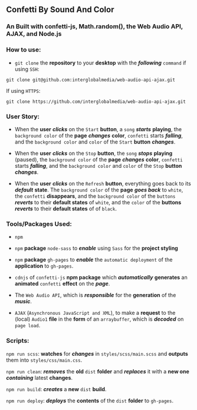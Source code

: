 ## Confetti By Sound And Color

### An Built with confetti-js, Math.random(), the Web Audio API, AJAX, and Node.js

### How to use:

- `git clone` the **repository** to your **desktop** with the ***following*** `command` if using `SSH`:

```shell
git clone git@github.com:interglobalmedia/web-audio-api-ajax.git
```
If using `HTTPS`:

```shell
git clone https://github.com/interglobalmedia/web-audio-api-ajax.git
```

### User Story:

- When the **user** ***clicks*** on the `Start` **button**, a `song` ***starts*** **playing**, the `background color` of the **page** ***changes*** **color**, `confetti` starts ***falling***, and the `background color` and `color` of the `Start` **button** ***changes***.

- When the **user** ***clicks*** on the `Stop` **button**, the `song` ***stops*** **playing** (paused), the `background color` of the **page** ***changes*** **color**, `confetti` starts ***falling***, and the `background color` and `color` of the `Stop` **button** ***changes***.

- When the **user** ***clicks*** on the `Refresh` **button**, everything goes back to its ***default*** **state**. The `background color` of the **page** ***goes back*** to `white`, the `confetti` **disappears**, and the `background color` of the `buttons` ***reverts*** to their **default states** of `white`, and the `color` of the **buttons** ***reverts*** to their **default states** of of `black`.

### Tools/Packages Used:

- `npm`

- `npm` **package** `node-sass` to ***enable*** using `Sass` for the **project styling**

- `npm` **package** `gh-pages` to ***enable*** the `automatic deployment` of the **application** to `gh-pages`.

- `cdnjs` of `confetti-js` **npm package** which ***automatically*** **generates** an **animated** `confetti` **effect** on the ***page***.

- The `Web Audio API`, which is ***responsible*** for the **generation** of the ***music***.

- `AJAX` (`Asynchronous JavaScript and XML`), to make a **request** to the (local) `Audio1` **file** in the **form** of an `arraybuffer`, which is ***decoded*** on `page load`. 

### Scripts:

`npm run scss`: **watches** for ***changes*** in `styles/scss/main.scss` and **outputs** them into `styles/css/main.css`.

`npm run clean`: ***removes*** the **old** `dist` **folder** and ***replaces*** it with a **new one** ***containing*** latest **changes**.

`npm run build`: ***creates*** a **new** `dist` **build**.

`npm run deploy`: ***deploys*** the **contents** of the `dist` **folder** to `gh-pages`.

